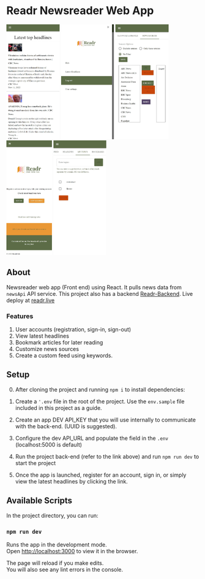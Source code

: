 # Readr Newsreader Web App

<img src="https://github.com/davideastmond/readr-app-web/blob/dev/src/assets/screenshots/readr_headlines.jpeg?raw=true" height="300">
<img src="https://github.com/davideastmond/readr-app-web/blob/dev/src/assets/screenshots/readr_slide-menu.jpeg?raw=true" height="300">
<img src="https://github.com/davideastmond/readr-app-web/blob/dev/src/assets/screenshots/readr_sources-settings.jpeg?raw=true" height="300">
<img src="https://github.com/davideastmond/readr-app-web/blob/dev/src/assets/screenshots/readr_title_screen.jpeg?raw=true" height="300">
<img src="https://github.com/davideastmond/readr-app-web/blob/dev/src/assets/screenshots/readr_topics.jpeg?raw=true" height="300">

## About

Newsreader web app (Front end) using React. It pulls news data from `newsApi` API service. This project also has a backend [Readr-Backend](https://github.com/davideastmond/readr-app-api). Live deploy at [readr.live](https://www.readr.live)

### Features

1. User accounts (registration, sign-in, sign-out)
2. View latest headlines
3. Bookmark articles for later reading
4. Customize news sources
5. Create a custom feed using keywords.

## Setup

0. After cloning the project and running `npm i` to install dependencies:

1. Create a `'.env` file in the root of the project. Use the `env.sample` file included in this project as a guide.

2. Create an app DEV API_KEY that you will use internally to communicate with the back-end. (UUID is suggested).

3. Configure the dev API_URL and populate the field in the `.env` (localhost:5000 is default)

4. Run the project back-end (refer to the link above) and run `npm run dev` to start the project

5. Once the app is launched, register for an account, sign in, or simply view the latest headlines by clicking the link.

## Available Scripts

In the project directory, you can run:

### `npm run dev`

Runs the app in the development mode.\
Open [http://localhost:3000](http://localhost:3000) to view it in the browser.

The page will reload if you make edits.\
You will also see any lint errors in the console.
